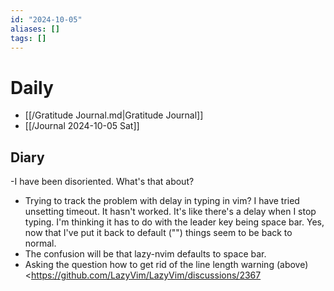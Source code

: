 ```yaml
---
id: "2024-10-05"
aliases: []
tags: []
---
```


# Daily

- [[/Gratitude Journal.md|Gratitude Journal]]
- [[/Journal 2024-10-05 Sat]]

## Diary

-I have been disoriented. What's that about?

- Trying to track the problem with delay in typing in vim? I have tried unsetting timeout. It hasn't worked. It's like there's a delay when I stop typing. I'm thinking it has to do with the leader key being space bar. Yes, now that I've put it back to default ("\") things seem to be back to normal.
- The confusion will be that lazy-nvim defaults to space bar.
- Asking the question how to get rid of the line length warning (above) <<https://github.com/LazyVim/LazyVim/discussions/2367>
